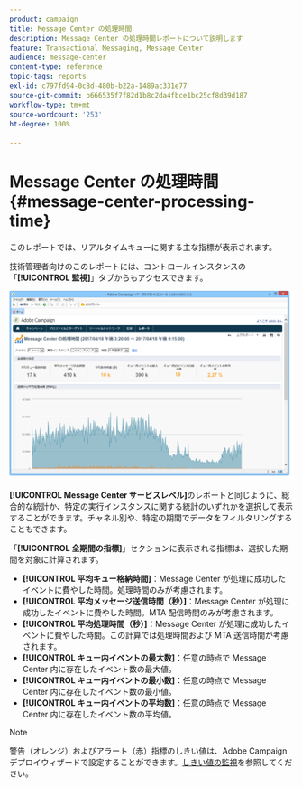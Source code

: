 ```yaml
---
product: campaign
title: Message Center の処理時間
description: Message Center の処理時間レポートについて説明します
feature: Transactional Messaging, Message Center
audience: message-center
content-type: reference
topic-tags: reports
exl-id: c797fd94-0c8d-480b-b22a-1489ac331e77
source-git-commit: b666535f7f82d1b8c2da4fbce1bc25cf8d39d187
workflow-type: tm+mt
source-wordcount: '253'
ht-degree: 100%

---
```


# Message Center の処理時間 {#message-center-processing-time}



このレポートでは、リアルタイムキューに関する主な指標が表示されます。

技術管理者向けのこのレポートには、コントロールインスタンスの「**[!UICONTROL 監視]**」タブからもアクセスできます。

![](assets/mc_reports_2.png)

**[!UICONTROL Message Center サービスレベル]**&#x200B;のレポートと同じように、総合的な統計か、特定の実行インスタンスに関する統計のいずれかを選択して表示することができます。チャネル別や、特定の期間でデータをフィルタリングすることもできます。

「**[!UICONTROL 全期間の指標]**」セクションに表示される指標は、選択した期間を対象に計算されます。

* **[!UICONTROL 平均キュー格納時間]**：Message Center が処理に成功したイベントに費やした時間。処理時間のみが考慮されます。
* **[!UICONTROL 平均メッセージ送信時間（秒）]**：Message Center が処理に成功したイベントに費やした時間。MTA 配信時間のみが考慮されます。
* **[!UICONTROL 平均処理時間（秒）]**：Message Center が処理に成功したイベントに費やした時間。この計算では処理時間および MTA 送信時間が考慮されます。
* **[!UICONTROL キュー内イベントの最大数]**：任意の時点で Message Center 内に存在したイベント数の最大値。
* **[!UICONTROL キュー内イベントの最小数]**：任意の時点で Message Center 内に存在したイベント数の最小値。
* **[!UICONTROL キュー内イベントの平均数]**：任意の時点で Message Center 内に存在したイベント数の平均値。

>[!NOTE]
>
>警告（オレンジ）およびアラート（赤）指標のしきい値は、Adobe Campaign デプロイウィザードで設定することができます。[しきい値の監視](../../message-center/using/additional-configurations.md#monitoring-thresholds)を参照してください。
